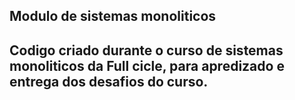 ## Modulo de sistemas monoliticos 

Codigo criado durante o curso de sistemas monoliticos da Full cicle, para apredizado e entrega dos desafios do curso.
---